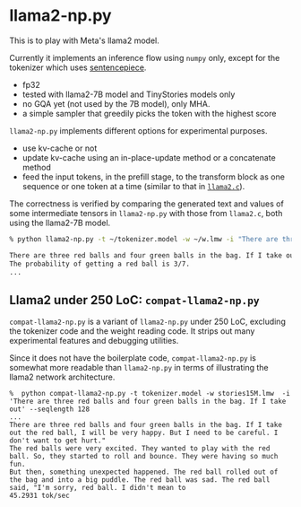 # llama2-np.py

This is to play with Meta's llama2 model. 

Currently it implements an inference flow using `numpy` only, except for the tokenizer which uses [sentencepiece](https://github.com/google/sentencepiece).


- fp32
- tested with llama2-7B model and TinyStories models only
- no GQA yet (not used by the 7B model), only MHA.
- a simple sampler that greedily picks the token with the highest score

`llama2-np.py` implements different options for experimental purposes.  

- use kv-cache or not 
- update kv-cache using an in-place-update method or a concatenate method
- feed the input tokens, in the prefill stage, to the transform block as one sequence or one token at a time (similar to that in [`llama2.c`](https://github.com/karpathy/llama2.c)). 

The correctness is verified by comparing the generated text and values of some intermediate tensors in `llama2-np.py` with those from `llama2.c`, both using the llama2-7B model. 


```sh
% python llama2-np.py -t ~/tokenizer.model -w ~/w.lmw -i "There are three red balls and four green balls in the bag. If I take out" 

There are three red balls and four green balls in the bag. If I take out one ball at random, what is the probability that it is a red ball?
The probability of getting a red ball is 3/7.
...
```

## Llama2 under 250 LoC: `compat-llama2-np.py`

`compat-llama2-np.py` is a variant of `llama2-np.py` under 250 LoC, excluding the tokenizer code and the weight reading code. It strips out many experimental features and debugging utilities. 

Since it does not have the boilerplate code, `compat-llama2-np.py` is somewhat more readable than `llama2-np.py` in terms of illustrating the llama2 network architecture. 

```
%  python compat-llama2-np.py -t tokenizer.model -w stories15M.lmw  -i 'There are three red balls and four green balls in the bag. If I take out' --seqlength 128
...
There are three red balls and four green balls in the bag. If I take out the red ball, I will be very happy. But I need to be careful. I don't want to get hurt."
The red balls were very excited. They wanted to play with the red ball. So, they started to roll and bounce. They were having so much fun.
But then, something unexpected happened. The red ball rolled out of the bag and into a big puddle. The red ball was sad. The red ball said, "I'm sorry, red ball. I didn't mean to
45.2931 tok/sec
```


